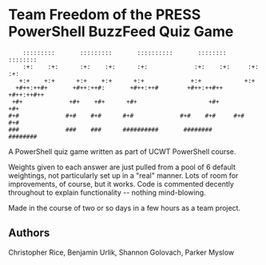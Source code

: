 # Team Freedom of the PRESS PowerShell BuzzFeed Quiz Game

```
    :::::::::       :::::::::       ::::::::::       ::::::::       :::::::: 
    :+:    :+:      :+:    :+:      :+:             :+:    :+:     :+:    :+: 
   +:+    +:+      +:+    +:+      +:+             +:+            +:+         
  +#++:++#+       +#++:++#:       +#++:++#        +#++:++#++     +#++:++#++   
 +#+             +#+    +#+      +#+                    +#+            +#+    
#+#             #+#    #+#      #+#             #+#    #+#     #+#    #+#     
###             ###    ###      ##########       ########       ######## 
```

A PowerShell quiz game written as part of UCWT PowerShell course.

Weights given to each answer are just pulled from a pool of 6 default weightings, not particularly set up in a "real" manner. Lots of room for improvements, of course, but it works. Code is commented decently throughout to explain functionality -- nothing mind-blowing.

Made in the course of two or so days in a few hours as a team project.

## Authors

Christopher Rice, Benjamin Urlik, Shannon Golovach, Parker Myslow
